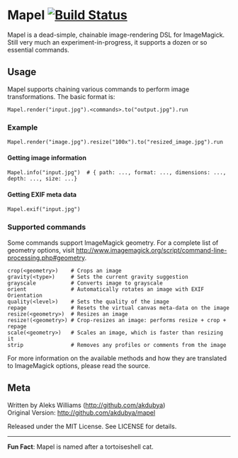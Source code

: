 # Mapel [![Build Status](https://secure.travis-ci.org/max-power/mapel.png?branch=master)](https://travis-ci.org/max-power/mapel)

Mapel is a dead-simple, chainable image-rendering DSL for ImageMagick.  
Still very much an experiment-in-progress, it supports a dozen or so essential
commands.


## Usage

Mapel supports chaining various commands to perform image transformations.
The basic format is:

    Mapel.render("input.jpg").<commands>.to("output.jpg").run

### Example

    Mapel.render("image.jpg").resize("100x").to("resized_image.jpg").run

#### Getting image information

    Mapel.info("input.jpg")  # { path: ..., format: ..., dimensions: ..., depth: ..., size: ...}

#### Getting EXIF meta data

    Mapel.exif("input.jpg")

### Supported commands

Some commands support ImageMagick geometry. For a complete list of geometry options,
visit http://www.imagemagick.org/script/command-line-processing.php#geometry.

    crop(<geometry>)    # Crops an image
    gravity(<type>)     # Sets the current gravity suggestion
    grayscale           # Converts image to grayscale
    orient              # Automatically rotates an image with EXIF Orientation
    quality(<level>)    # Sets the quality of the image
    repage              # Resets the virtual canvas meta-data on the image
    resize(<geometry>)  # Resizes an image
    resize!(<geometry>) # Crop-resizes an image: performs resize + crop + repage
    scale(<geometry>)   # Scales an image, which is faster than resizing it
    strip               # Removes any profiles or comments from the image


For more information on the available methods and how they are translated to ImageMagick options, please read the source.

## Meta

Written by Aleks Williams (http://github.com/akdubya)  
Original Version: http://github.com/akdubya/mapel

Released under the MIT License. See LICENSE for details.

---

__Fun Fact__: Mapel is named after a tortoiseshell cat.